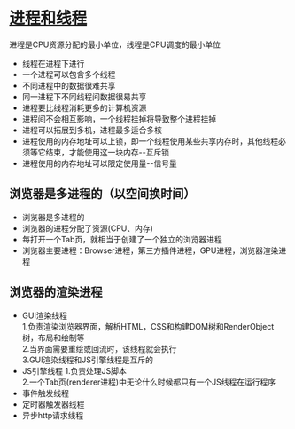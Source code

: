 # [进程和线程](https://segmentfault.com/a/1190000012925872)   
进程是CPU资源分配的最小单位，线程是CPU调度的最小单位   
- 线程在进程下进行  
- 一个进程可以包含多个线程  
- 不同进程中的数据很难共享   
- 同一进程下不同线程间数据很易共享  
- 进程要比线程消耗更多的计算机资源   
- 进程间不会相互影响，一个线程挂掉将导致整个进程挂掉   
- 进程可以拓展到多机，进程最多适合多核   
- 进程使用的内存地址可以上锁，即一个线程使用某些共享内存时，其他线程必须等它结束，才能使用这一块内存--互斥锁   
- 进程使用的内存地址可以限定使用量--信号量   
## 浏览器是多进程的（以空间换时间）   
- 浏览器是多进程的  
- 浏览器的进程分配了资源(CPU、内存)   
- 每打开一个Tab页，就相当于创建了一个独立的浏览器进程   
- 浏览器主要进程：Browser进程，第三方插件进程，GPU进程，浏览器渲染进程   
## 浏览器的渲染进程   
- GUI渲染线程   
1.负责渲染浏览器界面，解析HTML，CSS和构建DOM树和RenderObject树，布局和绘制等   
2.当界面需要重绘或回流时，该线程就会执行  
3.GUI渲染线程和JS引擎线程是互斥的  
- JS引擎线程
 1.负责处理JS脚本   
 2.一个Tab页(renderer进程)中无论什么时候都只有一个JS线程在运行程序      
- 事件触发线程   
- 定时器触发器线程  
- 异步http请求线程   

 
